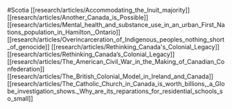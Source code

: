 #Scotia
[[research/articles/Accommodating_the_Inuit_majority]]
[[research/articles/Another_Canada_is_Possible]]
[[research/articles/Mental_health_and_substance_use_in_an_urban_First_Nations_population_in_Hamilton,_Ontario]]
[[research/articles/Overincarceration_of_Indigenous_peoples_nothing_short_of_genocide]]
[[research/articles/Rethinking_Canada's_Colonial_Legacy]]
[[research/articles/Rethinking_Canada’s_Colonial_Legacy]]
[[research/articles/The_American_Civil_War_in_the_Making_of_Canadian_Confederation]]
[[research/articles/The_British_Colonial_Model_in_Ireland_and_Canada]]
[[research/articles/The_Catholic_Church_in_Canada_is_worth_billions,_a_Globe_investigation_shows._Why_are_its_reparations_for_residential_schools_so_small]]
